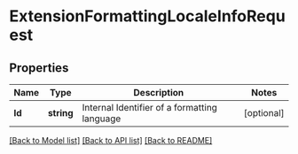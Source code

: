 # ExtensionFormattingLocaleInfoRequest

## Properties
Name | Type | Description | Notes
------------ | ------------- | ------------- | -------------
**Id** | **string** | Internal Identifier of a formatting language | [optional] 

[[Back to Model list]](../README.md#documentation-for-models) [[Back to API list]](../README.md#documentation-for-api-endpoints) [[Back to README]](../README.md)


